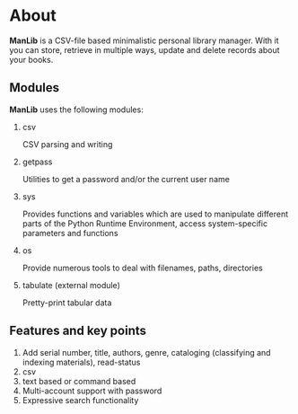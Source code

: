 # **About**

**ManLib** is a CSV-file based minimalistic personal library manager. With it you can store, retrieve in multiple ways, update and delete records about your books.

## Modules
**ManLib** uses the following modules:
1. csv
        
   CSV parsing and writing

2. getpass

    Utilities to get a password and/or the current user name

3. sys

    Provides functions and variables which are used to manipulate different parts of the Python Runtime Environment, access system-specific parameters and functions

4. os

    Provide numerous tools to deal with filenames, paths, directories

5. tabulate (external module)

    Pretty-print tabular data

## Features and key points
1. Add serial number, title, authors, genre, cataloging (classifying and indexing materials), read-status
2. csv
3. text based or command based
4. Multi-account support with password
5. Expressive search functionality